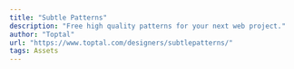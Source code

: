 ```yaml
---
title: "Subtle Patterns"
description: "Free high quality patterns for your next web project."
author: "Toptal"
url: "https://www.toptal.com/designers/subtlepatterns/"
tags: Assets
---
```

